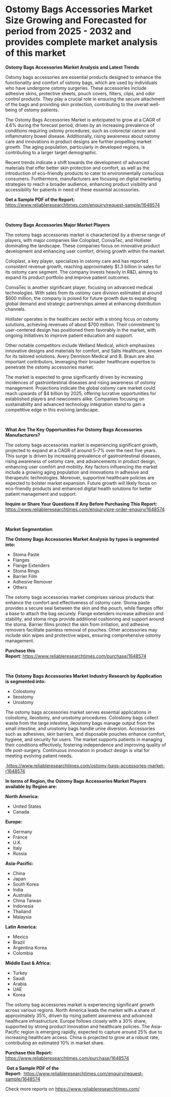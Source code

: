 <p><h1>Ostomy Bags Accessories Market Size Growing and Forecasted for period from 2025 - 2032 and provides complete market analysis of this market</h1></p><p><strong>Ostomy Bags Accessories Market Analysis and Latest Trends</strong></p>
<p><p>Ostomy bags accessories are essential products designed to enhance the functionality and comfort of ostomy bags, which are used by individuals who have undergone ostomy surgeries. These accessories include adhesive skins, protective sheets, pouch covers, filters, clips, and odor control products. They play a crucial role in ensuring the secure attachment of the bags and providing skin protection, contributing to the overall well-being of ostomy patients.</p><p>The Ostomy Bags Accessories Market is anticipated to grow at a CAGR of 4.6% during the forecast period, driven by an increasing prevalence of conditions requiring ostomy procedures, such as colorectal cancer and inflammatory bowel disease. Additionally, rising awareness about ostomy care and innovations in product designs are further propelling market growth. The aging population, particularly in developed regions, is contributing to a larger target demographic.</p><p>Recent trends indicate a shift towards the development of advanced materials that offer better skin protection and comfort, as well as the introduction of eco-friendly products to cater to environmentally conscious consumers. Furthermore, manufacturers are focusing on digital marketing strategies to reach a broader audience, enhancing product visibility and accessibility for patients in need of these essential accessories.</p></p>
<p><strong>Get a Sample PDF of the Report:&nbsp;</strong> <a href="https://www.reliableresearchtimes.com/enquiry/request-sample/1648574?utm_campaign=2275&utm_medium=2&utm_source=Github&utm_content=ia&utm_term=25032025&utm_id=ostomy-bags-accessories">https://www.reliableresearchtimes.com/enquiry/request-sample/1648574</a></p>
<p>&nbsp;</p>
<p><strong>Ostomy Bags Accessories Major Market Players</strong></p>
<p><p>The ostomy bags accessories market is characterized by a diverse range of players, with major companies like Coloplast, ConvaTec, and Hollister dominating the landscape. These companies focus on innovative product development and enhancing user comfort, driving growth within the market.</p><p>Coloplast, a key player, specializes in ostomy care and has reported consistent revenue growth, reaching approximately $1.3 billion in sales for its ostomy care segment. The company invests heavily in R&D, aiming to expand its product portfolio and improve patient outcomes.</p><p>ConvaTec is another significant player, focusing on advanced medical technologies. With sales from its ostomy care division estimated at around $600 million, the company is poised for future growth due to expanding global demand and strategic partnerships aimed at enhancing distribution channels.</p><p>Hollister operates in the healthcare sector with a strong focus on ostomy solutions, achieving revenues of about $700 million. Their commitment to user-centered design has positioned them favorably in the market, with ongoing initiatives to improve patient education and support.</p><p>Other notable competitors include Welland Medical, which emphasizes innovative designs and materials for comfort, and Salts Healthcare, known for its tailored solutions. Avery Dennison Medical and B. Braun are also important contributors, leveraging their broader healthcare expertise to penetrate the ostomy accessories market.</p><p>The market is expected to grow significantly driven by increasing incidences of gastrointestinal diseases and rising awareness of ostomy management. Projections indicate the global ostomy care market could reach upwards of $4 billion by 2025, offering lucrative opportunities for established players and newcomers alike. Companies focusing on sustainability and advanced technology integration stand to gain a competitive edge in this evolving landscape.</p></p>
<p>&nbsp;</p>
<p><strong>What Are The Key Opportunities For Ostomy Bags Accessories Manufacturers?</strong></p>
<p><p>The ostomy bags accessories market is experiencing significant growth, projected to expand at a CAGR of around 5-7% over the next five years. This surge is driven by increasing prevalence of gastrointestinal diseases, rising awareness of ostomy care, and advancements in product design, enhancing user comfort and mobility. Key factors influencing the market include a growing aging population and innovations in adhesive and therapeutic technologies. Moreover, supportive healthcare policies are expected to bolster market expansion. Future growth will likely focus on eco-friendly products and enhanced digital health solutions for better patient management and support.</p></p>
<p><strong>Inquire or Share Your Questions If Any Before Purchasing This Report:</strong> <a href="https://www.reliableresearchtimes.com/enquiry/pre-order-enquiry/1648574?utm_campaign=2275&utm_medium=2&utm_source=Github&utm_content=ia&utm_term=25032025&utm_id=ostomy-bags-accessories">https://www.reliableresearchtimes.com/enquiry/pre-order-enquiry/1648574</a></p>
<p>&nbsp;</p>
<p><strong>Market Segmentation</strong></p>
<p><strong>The Ostomy Bags Accessories Market Analysis by types is segmented into:</strong></p>
<p><ul><li>Stoma Paste</li><li>Flanges</li><li>Flange Extenders</li><li>Stoma Rings</li><li>Barrier Film</li><li>Adhesive Remover</li><li>Others</li></ul></p>
<p><p>The ostomy bags accessories market comprises various products that enhance the comfort and effectiveness of ostomy care. Stoma paste provides a secure seal between the skin and the pouch, while flanges offer a base to attach the bag securely. Flange extenders increase adhesion and stability, and stoma rings provide additional cushioning and support around the stoma. Barrier films protect the skin from irritation, and adhesive removers facilitate painless removal of pouches. Other accessories may include skin wipes and protective wipes, ensuring comprehensive ostomy management.</p></p>
<p><strong>Purchase this Report:&nbsp;</strong><a href="https://www.reliableresearchtimes.com/purchase/1648574?utm_campaign=2275&utm_medium=2&utm_source=Github&utm_content=ia&utm_term=25032025&utm_id=ostomy-bags-accessories">https://www.reliableresearchtimes.com/purchase/1648574</a></p>
<p>&nbsp;</p>
<p><strong>The Ostomy Bags Accessories Market Industry Research by Application is segmented into:</strong></p>
<p><ul><li>Colostomy</li><li>Ileostomy</li><li>Urostomy</li></ul></p>
<p><p>The ostomy bags accessories market serves essential applications in colostomy, ileostomy, and urostomy procedures. Colostomy bags collect waste from the large intestine, ileostomy bags manage output from the small intestine, and urostomy bags handle urine diversion. Accessories such as adhesives, skin barriers, and disposable pouches enhance comfort, hygiene, and security for users. The market supports patients in managing their conditions effectively, fostering independence and improving quality of life post-surgery. Continuous innovation in product design is vital for meeting evolving patient needs.</p></p>
<p><a href="https://www.reliableresearchtimes.com/ostomy-bags-accessories-market-r1648574?utm_campaign=2275&utm_medium=2&utm_source=Github&utm_content=ia&utm_term=25032025&utm_id=ostomy-bags-accessories">&nbsp;https://www.reliableresearchtimes.com/ostomy-bags-accessories-market-r1648574</a></p>
<p><strong>In terms of Region, the Ostomy Bags Accessories Market Players available by Region are:</strong></p>
<p>
    <p> <strong> North America: </strong>
        <ul>
            <li>United States</li>
            <li>Canada</li>
        </ul>
        </p> 
    <p> <strong> Europe: </strong>
        <ul>
            <li>Germany</li>
            <li>France</li>
            <li>U.K.</li>
            <li>Italy</li>
            <li>Russia</li>
        </ul>
        </p> 
    <p> <strong> Asia-Pacific: </strong>
        <ul>
            <li>China</li>
            <li>Japan</li>
            <li>South Korea</li>
            <li>India</li>
            <li>Australia</li>
            <li>China Taiwan</li>
            <li>Indonesia</li>
            <li>Thailand</li>
            <li>Malaysia</li>
        </ul>
        </p> 
    <p> <strong> Latin America: </strong>
        <ul>
            <li>Mexico</li>
            <li>Brazil</li>
            <li>Argentina Korea</li>
            <li>Colombia</li>
        </ul>
        </p> 
    <p> <strong> Middle East & Africa: </strong>
        <ul>
            <li>Turkey</li>
            <li>Saudi</li>
            <li>Arabia</li>
            <li>UAE</li>
            <li>Korea</li>
        </ul>
    </p>
    </p>
<p><p>The ostomy bag accessories market is experiencing significant growth across various regions. North America leads the market with a share of approximately 35%, driven by rising patient awareness and advanced healthcare infrastructure. Europe follows closely with a 30% share, supported by strong product innovation and healthcare policies. The Asia-Pacific region is emerging rapidly, expected to capture around 25% due to increasing healthcare access. China is projected to grow at a robust rate, contributing an estimated 10% in market share.</p></p>
<p><strong>Purchase this Report: </strong><a href="https://www.reliableresearchtimes.com/purchase/1648574?utm_campaign=2275&utm_medium=2&utm_source=Github&utm_content=ia&utm_term=25032025&utm_id=ostomy-bags-accessories">https://www.reliableresearchtimes.com/purchase/1648574</a></p>
<p>&nbsp;<strong>Get a Sample PDF of the Report:&nbsp;&nbsp;</strong><a href="https://www.reliableresearchtimes.com/enquiry/request-sample/1648574?utm_campaign=2275&utm_medium=2&utm_source=Github&utm_content=ia&utm_term=25032025&utm_id=ostomy-bags-accessories">https://www.reliableresearchtimes.com/enquiry/request-sample/1648574</a></p>
<p><strong></strong></p>
<p>Check more reports on <a href="https://www.reliableresearchtimes.com/?utm_campaign=2275&utm_medium=2&utm_source=Github&utm_content=ia&utm_term=25032025&utm_id=ostomy-bags-accessories">https://www.reliableresearchtimes.com/</a></p>
